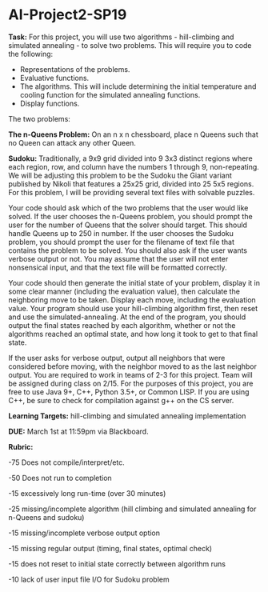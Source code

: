 # AI-Project2-SP19

**Task:** For this project, you will use two algorithms - hill-climbing and simulated annealing - to
solve two problems. This will require you to code the following: 

* Representations of the problems.
* Evaluative functions.
* The algorithms. This will include determining the initial temperature and cooling
function for the simulated annealing functions.
* Display functions. 

The two problems: 

**The n-Queens Problem:** On an n x n chessboard, place n Queens such that no Queen can attack
any other Queen.

**Sudoku:** Traditionally, a 9x9 grid divided into 9 3x3 distinct regions where each region, row, and
column have the numbers 1 through 9, non-repeating. We will be adjusting this problem to be the
Sudoku the Giant variant published by Nikoli that features a 25x25 grid, divided into 25 5x5
regions. For this problem, I will be providing several text files with solvable puzzles.

Your code should ask which of the two problems that the user would like solved. If the user
chooses the n-Queens problem, you should prompt the user for the number of Queens that the
solver should target. This should handle Queens up to 250 in number. If the user chooses the
Sudoku problem, you should prompt the user for the filename of text file that contains the
problem to be solved. You should also ask if the user wants verbose output or not. You may
assume that the user will not enter nonsensical input, and that the text file will be formatted
correctly.

Your code should then generate the initial state of your problem, display it in some clear manner
(including the evaluation value), then calculate the neighboring move to be taken. Display each
move, including the evaluation value. Your program should use your hill-climbing algorithm
first, then reset and use the simulated-annealing. At the end of the program, you should output the
final states reached by each algorithm, whether or not the algorithms reached an optimal state,
and how long it took to get to that final state.

If the user asks for verbose output, output all neighbors that were considered before moving, with
the neighbor moved to as the last neighbor output.
You are required to work in teams of 2-3 for this project. Team will be assigned during class on
2/15. For the purposes of this project, you are free to use Java 9+, C++, Python 3.5+, or Common
LISP. If you are using C++, be sure to check for compilation against g++ on the CS server. 

**Learning Targets:** hill-climbing and simulated annealing implementation 

**DUE:** March 1st at 11:59pm via Blackboard. 

**Rubric:**

-75 Does not compile/interpret/etc.

-50 Does not run to completion

-15 excessively long run-time (over 30 minutes)

-25 missing/incomplete algorithm (hill climbing and simulated annealing for n-Queens and
sudoku)

-15 missing/incomplete verbose output option

-15 missing regular output (timing, final states, optimal check)

-15 does not reset to initial state correctly between algorithm runs

-10 lack of user input file I/O for Sudoku problem
